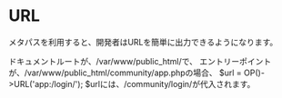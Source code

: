 # URL

メタパスを利用すると、開発者はURLを簡単に出力できるようになります。

ドキュメントルートが、/var/www/public_html/で、
エントリーポイントが、/var/www/public_html/community/app.phpの場合、
$url = OP()->URL('app:/login/');
$urlには、/community/login/が代入されます。
